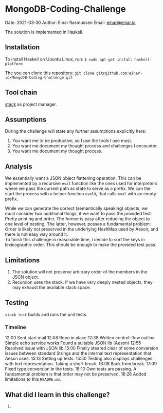 # MongoDB-Coding-Challenge
Date:   2021-03-30
Author: Einar Rasmussen
Email:  einar@einar.io

The solution is implemented in Haskell.

## Installation
To install Haskell on Ubuntu Linux, run:
`$ sudo apt-get install haskell-platform`

The you can clone this repository:
`git clone git@github.com:einar-io/MongoDB-Coding-Challenge.git`

## Tool chain
[stack](https://docs.haskellstack.org/en/stable/README/) as project manager.


## Assumptions
During the challenge will state any further assumptions explicitly here:

1. You want me to be productive, so I use the tools I use most.
2. You want me document my thought process and challenges I encounter.
3. You want me document my thought process.


## Analysis
We essentially want a JSON object flattening operation.
This can be implemented by a recursive `eval` function
like the ones used for interpreters where we pass
the current path as state to serve as a prefix.
We can the start the process with a helper function
`evalH`, that calls `eval` with an empty prefix.

While we can generate the correct (semantically speaking) objects,
we must consider two additional things, if we want to pass
the provided test: Pretty printing and order.
The former is easy after reducing the object to one level of nesting.
The latter, however, posses a fundamental problem:
Order is likely not preserved in the underlying HashMap used by
Aeson, and there is not easy way around it.  
To finish this challenge in reasonable time, I decide to
sort the keys in lexicographic order.  This should
be enough to make the provided test pass.


## Limitations
1. The solution will not preserve arbitrary order of the members in the JSON object.
2. Recursion uses the stack.  If we have very deeply nested objects, they
   may exhaust the available stack space.


## Testing
`stack test` builds and runs the unit tests.


### Timeline
12:00 Sent start mail
12:08 Repo in place
12:38 Written control-flow outline
      Simple echo service works
      Found a suitable JSON lib (Aeson)
12:55 Resolved issue with JSON lib
15:00 Finally steared clear of some conversion issues between standard Strings
      and the internal text representation that Aeson uses.
15:13 Setting up tests.
15:50 Testing also displays challenges with text representation.  Taking a short break.
16:08 Back from break.
17:09 Fixed type conversion in the tests.
18:10 Own tests are passing.  A fundamental problem is that order may not be preserved.
18:28 Added limitations to this `README.md`.

## What did I learn in this challenge?
1. 

